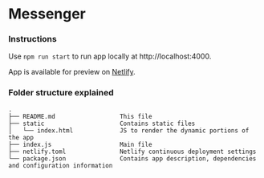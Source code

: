 # Messenger

### Instructions
Use `npm run start` to run app locally at http://localhost:4000.

App is available for preview on [Netlify](https://pensive-austin-8ea525.netlify.app/).

### Folder structure explained
    .
    ├── README.md                  This file
    ├── static                     Contains static files
    │   └── index.html             JS to render the dynamic portions of the app
    ├── index.js                   Main file
    ├── netlify.toml               Netlify continuous deployment settings
    └── package.json               Contains app description, dependencies and configuration information
